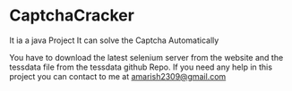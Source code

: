 # CaptchaCracker
It ia a java Project 
It can solve the Captcha Automatically

You have to download the latest  selenium server  from the website and the tessdata file from the tessdata github Repo.
If you need any help in this project you can contact to me at amarish2309@gmail.com



